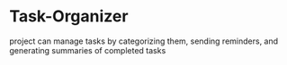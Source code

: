 # Task-Organizer
project can manage tasks by categorizing them, sending reminders, and generating summaries of completed tasks
